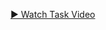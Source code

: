 [▶️ Watch Task Video](https://drive.google.com/file/d/1SzEsYXzizDjezKTW34MQn6lkjvJZeQTR/view?usp=sharing)
